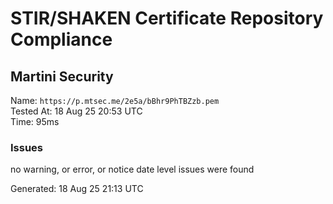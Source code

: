 # STIR/SHAKEN Certificate Repository Compliance

## Martini Security

Name: `https://p.mtsec.me/2e5a/bBhr9PhTBZzb.pem`\
Tested At: 18 Aug 25 20:53 UTC\
Time: 95ms

### Issues

no warning, or error, or notice date level issues were found

Generated: 18 Aug 25 21:13 UTC